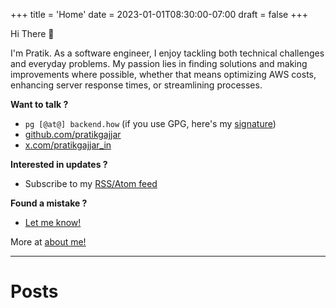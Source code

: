 +++
title = 'Home'
date = 2023-01-01T08:30:00-07:00
draft = false
+++

Hi There 👋

I'm Pratik. As a software engineer, I enjoy tackling both technical challenges and everyday problems. My passion lies in finding solutions and making improvements where possible, whether that means optimizing AWS costs, enhancing server response times, or streamlining processes.

**Want to talk ?**

- `pg [@at@] backend.how` (if you use GPG, here's my [signature](/pg.asc))
- [github.com/pratikgajjar](https://github.com/pratikgajjar)
- [x.com/pratikgajjar_in](https://x.com/pratikgajjar_in)

**Interested in updates ?**

- Subscribe to my [RSS/Atom feed](/posts/index.xml)

**Found a mistake ?**

- [Let me know!](https://github.com/pratikgajjar/go-backend.how)

More at [about me!](/about/)

---

# Posts
